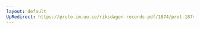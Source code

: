 ```yaml
---
layout: default
UpRedirect: https://pruto.im.uu.se/riksdagen-records-pdf/1874/prot-1874--fk--425/prot-1874--fk--425_029.pdf
---
```

